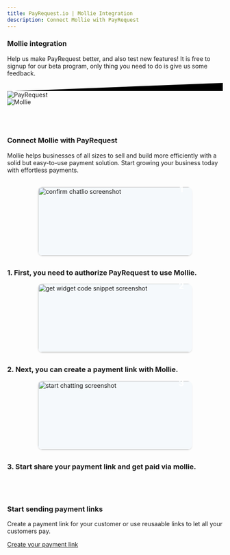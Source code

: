 ```yaml
---
title: PayRequest.io | Mollie Integration
description: Connect Mollie with PayRequest
---
```


<div class="position-relative">
	<!-- Hero for FREE version -->
	<section class="section section-lg section-shaped">
		<!-- Background circles -->
		<div class="shape shape-style-self shape-primary">
			<span class="span-150"></span>
			<span class="span-50"></span>
			<span class="span-50"></span>
			<span class="span-75"></span>
			<span class="span-100"></span>
			<span class="span-75"></span>
			<span class="span-50"></span>
			<span class="span-100"></span>
			<span class="span-50"></span>
			<span class="span-100"></span>
		</div>
		<div class="container shape-container d-flex align-items-center">
			<div class="row text-center justify-content-center">
				<div class="col-lg-8">
					<div class="icon icon-shape bg-gradient-white shadow rounded-circle mb-3"><i class="fal fa-credit-card text-info" aria-hidden="true"></i></div>
    
<h3 class="display-3 text-white">Mollie integration
					
</h3>
					<p class="lead text-white">Help us make PayRequest better, and also test new features!
						It is free to signup for our beta program, only thing you need to do is give us some feedback.
					</p>
				</div>
			</div>
		</div>
		<!-- SVG separator -->
		<div class="separator separator-bottom separator-skew zindex-100">
			<svg x="0" y="0" viewBox="0 0 2560 100" preserveAspectRatio="none" version="1.1"
			     xmlns="http://www.w3.org/2000/svg">
				<polygon class="fill-white" points="2560 0 2560 100 0 100"></polygon>
			</svg>
		</div>
	</section>
</div>

<style>
	.bubble-number {
		display: block;
		width: 50px;
		height: 50px;
		background: url(https://chatlio.com/img/bg-bubble-number.svg) no-repeat center;
		background-size: 50px;
		line-height: 50px;
		color: #fff;
		font-size: 1.25rem;
		font-weight: 700;
		text-align: center;
		position: absolute;
		top: -20px;
		right: 0;
	}
	
	.img-wrap {
		max-height: 220px;
		max-width: 360px;
		margin-left: auto;
		margin-right: auto;
		margin-bottom: 30px;
		border-radius: 10px;
		position: relative;
	}
	
	.img-wrap img {
		background: #f5f9fc;
		border-radius: 10px;
		max-width: 100%;
		height: auto;
		box-shadow: 0 2px 3px 0 rgba(0, 0, 0, .1);
	height: 160px;
    width: 400px;
	}

</style>

<div class="section features-4">
	<div class="container">
		<div class="row">
			<div class="col-md-12 text-center mx-auto">
				
<div class="row">
					<div class="col-lg-3 col-md-12"></div>
					<div class="col-lg-2 col-md-4">
						<img srcset="https://pbs.twimg.com/profile_images/1163820898475839488/3AfhxxDu.jpg" sizes="100%"
						     alt="PayRequest" style="margin: 0 auto;max-width: 100px;">
					</div>
					
<div class="col-lg-2 col-md-4">
						<i class="fa fa-plus" style="margin-top: 50px;font-size: 20px;"></i>
					</div>
					
<div class="col-lg-2 col-md-4">
						<img srcset="https://pbs.twimg.com/profile_images/1181112639101001728/NBqdcmm7_400x400.png"
						     sizes="100%" alt="Mollie" style="margin: 0 auto;max-width: 100px;">
					</div>
					<div class="col-lg-3 col-md-12"></div>
				</div>
				
<br /> <br />
				
<h3 class="display-3">Connect Mollie with PayRequest</h3>
				<p class="lead">
					Mollie helps businesses of all sizes to sell and build more efficiently with a solid but easy-to-use payment solution. Start growing your business today with effortless payments.</p>
				<br/>
				

<div class="row">
					<div class="col-sm-4 aos-init aos-animate" data-aos="fade-up" data-aos-easing="delay-slide"
					     data-aos-duration="1300" data-aos-delay="400" data-aos-offset="-100">
						<div class="img-wrap">
							<img src="https://i.imgur.com/V8IqnbY.png" alt="confirm chatlio screenshot">
							<span class="bubble-number">1</span>
						</div>
						<h3>
							1. First, you need to authorize PayRequest to use Mollie.
						</h3>
					</div>
					<div class="col-sm-4 aos-init aos-animate" data-aos="fade-up" data-aos-easing="delay-slide"
					     data-aos-duration="1300" data-aos-delay="500" data-aos-offset="-100">
						<div class="img-wrap">
							<img src="https://i.imgur.com/bnRvxjs.png"
							     alt="get widget code snippet screenshot">
							<span class="bubble-number">2</span>
						</div>
						<h3>2. Next, you can create a payment link with Mollie.</h3>
					</div>
					<div class="col-sm-4 aos-init aos-animate" data-aos="fade-up" data-aos-easing="delay-slide"
					     data-aos-duration="1300" data-aos-delay="600" data-aos-offset="-100">
						<div class="img-wrap">
							<img src="https://payrequest.io/assets/img/screens/screen1.jpeg" alt="start chatting screenshot">
							<span class="bubble-number">3</span>
						</div>
						<h3>3. Start share your payment link and get paid via mollie.</h3>
					</div>
				</div>
			
</div>
		</div>
		<div>
</div>
</div>
</div>



<section class="section-free-demo bg-secondary" style="
    padding: 40px 0;
">
      <div class="container">
        <div class="row">
          <div class="col-lg-7 col-md-12">
            <div class="section-description">
              <h3 class="display-3"> Start sending payment links</h3>
              <p class="lead mb-4">Create a payment link for your customer or use reusaable links to let all your customers pay.</p>
              <a href="http://dashboard.payrequest.io/dashboard" target="_blank" class="btn btn-neutral btn-icon">
                <span class="btn-inner--icon">
                  <i class="fa fa-sign-in mr-2" aria-hidden="true"></i>
                </span>
              <span class="nav-link-inner--text"> Create your payment link </span>
            </a>
            </div>
          </div>
          <div class="col-lg-4 col-md-12">
            <div class="github-background-container" style="
    position: absolute;
    right: -120px;
    top: 15px;
">
              <i class="fal fa-link" aria-hidden="true" style="
    font-size: 200px;
    opacity: .1;
"></i>
            </div>
          </div>
        </div>
        
 </div>
    </section>